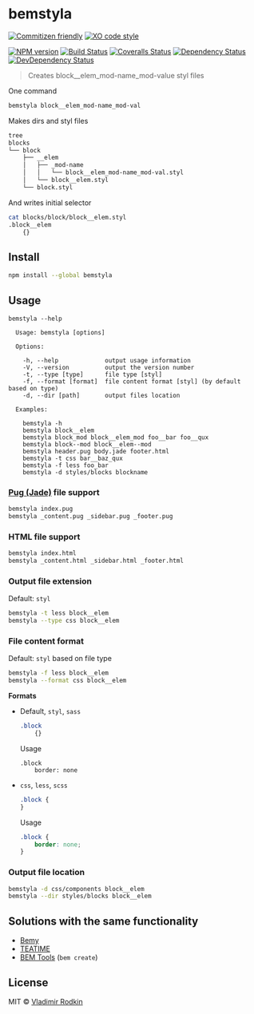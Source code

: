 # bemstyla

[![Commitizen friendly][commitizen-image]][commitizen-url]
[![XO code style][codestyle-image]][codestyle-url]

[![NPM version][npm-image]][npm-url]
[![Build Status][travis-image]][travis-url]
[![Coveralls Status][coveralls-image]][coveralls-url]
[![Dependency Status][depstat-image]][depstat-url]
[![DevDependency Status][depstat-dev-image]][depstat-dev-url]

> Creates block__elem_mod-name_mod-value styl files

One command
```sh
bemstyla block__elem_mod-name_mod-val
```

Makes dirs and styl files
```sh
tree
blocks
└── block
    ├── __elem
    │   ├── _mod-name
    │   │   └── block__elem_mod-name_mod-val.styl
    │   └── block__elem.styl
    └── block.styl
```

And writes initial selector
```sh
cat blocks/block/block__elem.styl
.block__elem
    {}
```

## Install

```sh
npm install --global bemstyla
```

## Usage

```
bemstyla --help

  Usage: bemstyla [options]

  Options:

    -h, --help             output usage information
    -V, --version          output the version number
    -t, --type [type]      file type [styl]
    -f, --format [format]  file content format [styl] (by default based on type)
    -d, --dir [path]       output files location

  Examples:

    bemstyla -h
    bemstyla block__elem
    bemstyla block_mod block__elem_mod foo__bar foo__qux
    bemstyla block--mod block__elem--mod
    bemstyla header.pug body.jade footer.html
    bemstyla -t css bar__baz_qux
    bemstyla -f less foo_bar
    bemstyla -d styles/blocks blockname
```

### [Pug (Jade)](https://github.com/pugjs/pug) file support

```sh
bemstyla index.pug
bemstyla _content.pug _sidebar.pug _footer.pug
```

### HTML file support

```sh
bemstyla index.html
bemstyla _content.html _sidebar.html _footer.html
```

### Output file extension

Default: `styl`

```sh
bemstyla -t less block__elem
bemstyla --type css block__elem
```

### File content format

Default: `styl` based on file type

```sh
bemstyla -f less block__elem
bemstyla --format css block__elem
```

**Formats**
- Default, `styl`, `sass`

  ```css
  .block
      {}
  ```
  Usage
  ```styl
  .block
      border: none
  ```

- `css`, `less`, `scss`

  ```css
  .block {
  }
  ```
  Usage
  ```css
  .block {
      border: none;
  }
  ```

### Output file location

```sh
bemstyla -d css/components block__elem
bemstyla --dir styles/blocks block__elem
```

## Solutions with the same functionality
* [Bemy](//github.com/f0rmat1k/bemy)
* [TEATIME](//github.com/sullenor/teatime)
* [BEM Tools](//github.com/bem/bem-tools) (`bem create`)

## License
MIT © [Vladimir Rodkin](https://github.com/VovanR)

[commitizen-url]: http://commitizen.github.io/cz-cli/
[commitizen-image]: https://img.shields.io/badge/commitizen-friendly-brightgreen.svg?style=flat-square

[codestyle-url]: https://github.com/sindresorhus/xo
[codestyle-image]: https://img.shields.io/badge/code_style-XO-5ed9c7.svg?style=flat-square

[npm-url]: https://npmjs.org/package/bemstyla
[npm-image]: http://img.shields.io/npm/v/bemstyla.svg?style=flat-square

[travis-url]: https://travis-ci.org/VovanR/bemstyla
[travis-image]: http://img.shields.io/travis/VovanR/bemstyla.svg?style=flat-square

[coveralls-url]: https://coveralls.io/r/VovanR/bemstyla
[coveralls-image]: http://img.shields.io/coveralls/VovanR/bemstyla.svg?style=flat-square

[depstat-url]: https://david-dm.org/VovanR/bemstyla
[depstat-image]: https://david-dm.org/VovanR/bemstyla.svg?style=flat-square

[depstat-dev-url]: https://david-dm.org/VovanR/bemstyla
[depstat-dev-image]: https://david-dm.org/VovanR/bemstyla/dev-status.svg?style=flat-square
